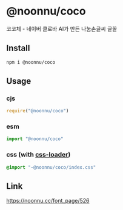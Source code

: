 # @noonnu/coco
코코체 - 네이버 클로바 AI가 만든 나눔손글씨 글꼴

## Install
```sh
npm i @noonnu/coco
```
## Usage
### cjs
```js
require("@noonnu/coco")
```
### esm
```js
import "@noonnu/coco"
```
### css (with [css-loader](https://github.com/webpack-contrib/css-loader))
```css
@import "~@noonnu/coco/index.css"
```

## Link
https://noonnu.cc/font_page/526